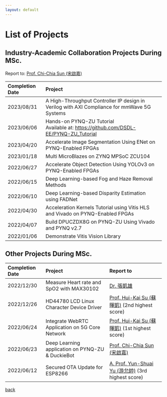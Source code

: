 ```yaml
---
layout: default
---
```


# List of Projects

## Industry-Academic Collaboration Projects During MSc.
Report to: [Prof. Chi-Chia Sun (宋啟嘉)](https://sites.google.com/gs.nfu.edu.tw/ccsun/)

| Completion Date | Project                                                                                |
|:-----------|:---------------------------------------------------------------------------------------|
| 2023/08/31 | A High-Throughput Controller IP design in Verilog with AXI Compliance for mmWave 5G Systems |
| 2023/06/06 | Hands-on PYNQ-ZU Tutorial<br>Available at: https://github.com/DSDL-EE/PYNQ-ZU_Tutorial |
| 2023/04/20 | Accelerate Image Segmentation Using ENet on PYNQ-Enabled FPGAs |
| 2023/01/18 | Multi MicroBlazes on ZYNQ MPSoC ZCU104 |
| 2022/06/27 | Accelerate Object Detection Using YOLOv3 on PYNQ-Enabled FPGAs |
| 2022/06/15 | Deep Learning-based Fog and Haze Removal Methods |
| 2022/06/10 | Deep Learning-based Disparity Estimation using FADNet |
| 2022/04/30 | Acceleration Kernels Tutorial using Vitis HLS and Vivado on PYNQ-Enabled FPGAs |
| 2022/04/07 | Build DPUCZDX8G on PYNQ-ZU Using Vivado and PYNQ v2.7 |
| 2022/01/06 | Demonstrate Vitis Vision Library |

## Other Projects During MSc.

| Completion Date | Project                                   | Report to                                                                                           |
|:-----------|:------------------------------------------|:----------------------------------------------------------------------------------------------------|
| 2022/12/30 | Measure Heart rate and SpO2 with MAX30102 | [Dr. 張凱雄](https://sparc.nfu.edu.tw/~khchang/about.html) |
| 2022/12/26 | HD44780 LCD Linux Character Device Driver | [Prof. Hui-Kai Su (蘇暉凱)](https://hksu.ee.nfu.edu.tw/) (2nd highest score) |
| 2022/06/24 | Integrate WebRTC Application on 5G Core Network | [Prof. Hui-Kai Su (蘇暉凱)](https://hksu.ee.nfu.edu.tw/) (1st highest score) |
| 2022/06/23 | Deep Learning application on PYNQ-ZU & DuckieBot | [Prof. Chi-Chia Sun (宋啟嘉)](https://sites.google.com/gs.nfu.edu.tw/ccsun/) |
| 2022/06/12 | Secured OTA Update for ESP8266 | [A. Prof. Yun-Shuai Yu (游允帥)](https://sites.google.com/site/yuyunshuai/home) (3rd highest score) |

[back](./)
